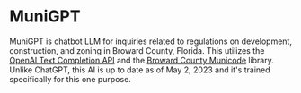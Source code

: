 # MuniGPT

MuniGPT is chatbot LLM for inquiries related to regulations on development, construction, and zoning in Broward County, Florida. This utilizes the [OpenAI Text Completion API](https://platform.openai.com/docs/guides/completion) and the [Broward County Municode](https://library.municode.com/fl/broward_county) library. Unlike ChatGPT, this AI is up to date as of May 2, 2023 and it's trained specifically for this one purpose.
